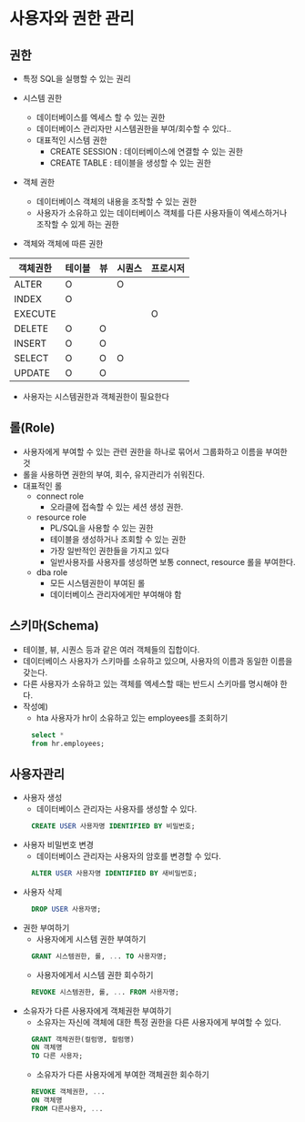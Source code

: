 # 사용자와 권한 관리
## 권한
- 특정 SQL을 실행할 수 있는 권리
- 시스템 권한
  + 데이터베이스를 엑세스 할 수 있는 권한
  + 데이터베이스 관리자만 시스템권한을 부여/회수할 수 있다..
  + 대표적인 시스템 권한
    * CREATE SESSION : 데이터베이스에 연결할 수 있는 권한
    * CREATE TABLE   : 테이블을 생성할 수 있는 권한
- 객체 권한
  + 데이터베이스 객체의 내용을 조작할 수 있는 권한
  + 사용자가 소유하고 있는 데이터베이스 객체를 다른 사용자들이 엑세스하거나 조작할 수 있게 하는 권한

- 객체와 객체에 따른 권한

|객체권한 | 테이블 | 뷰 | 시퀀스 | 프로시저
| --- | --- | --- | --- | --- |
| ALTER| O | | O | |
| INDEX | O | | | |
| EXECUTE | | | | O |
| DELETE | O | O | | |
| INSERT | O | O | | |
| SELECT | O | O | O | |
| UPDATE | O | O | | |
- 사용자는 시스템권한과 객체권한이 필요한다

## 롤(Role)
- 사용자에게 부여할 수 있는 관련 권한을 하나로 묶어서 그룹화하고 이름을 부여한 것
- 롤을 사용하면 권한의 부여, 회수, 유지관리가 쉬워진다.
- 대표적인 롤
  + connect role
    * 오라클에 접속할 수 있는 세션 생성 권한.
  + resource role
    * PL/SQL을 사용할 수 있는 권한
    * 테이블을 생성하거나 조회할 수 있는 권한
    * 가장 일반적인 권한들을 가지고 있다
    * 일반사용자를 사용자를 생성하면 보통 connect, resource 롤을 부여한다.
  + dba role
    * 모든 시스템권한이 부여된 롤
    * 데이터베이스 관리자에게만 부여해야 함

## 스키마(Schema)
- 테이블, 뷰, 시퀀스 등과 같은 여러 객체들의 집합이다.
- 데이터베이스 사용자가 스키마를 소유하고 있으며, 사용자의 이름과 동일한 이름을 갖는다.
- 다른 사용자가 소유하고 있는 객체를 엑세스할 때는 반드시 스키마를 명시해야 한다.
- 작성예)
  + hta 사용자가 hr이 소유하고 있는 employees를 조회하기
  ```sql
    select *
    from hr.employees;
	```

## 사용자관리
- 사용자 생성
  + 데이터베이스 관리자는 사용자를 생성할 수 있다.
  ```sql
    CREATE USER 사용자명 IDENTIFIED BY 비밀번호;
  ```
- 사용자 비밀번호 변경
  + 데이터베이스 관리자는 사용자의 암호를 변경할 수 있다.
  ```sql
    ALTER USER 사용자명 IDENTIFIED BY 새비밀번호;
  ```
- 사용자 삭제
  ```sql
    DROP USER 사용자명;
  ```
- 권한 부여하기
  + 사용자에게 시스템 권한 부여하기
  ```sql
    GRANT 시스템권한, 롤, ... TO 사용자명;
  ```
  + 사용자에게서 시스템 권한 회수하기
  ```sql
    REVOKE 시스템권한, 롤, ... FROM 사용자명;
  ```
- 소유자가 다른 사용자에게 객체권한 부여하기
  + 소유자는 자신에 객체에 대한 특정 권한을 다른 사용자에게 부여할 수 있다.
  ```sql
    GRANT 객체권한(컬럼명, 컬럼명) 
    ON 객체명
    TO 다른 사용자;
  ```
  + 소유자가 다른 사용자에게 부여한 객체권한 회수하기
  ```sql
    REVOKE 객체권한, ...
    ON 객체명
    FROM 다른사용자, ...
  ```
